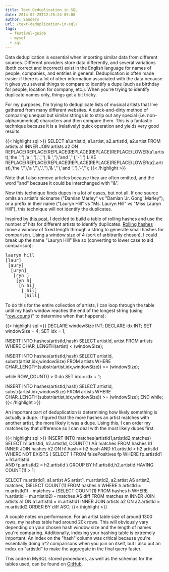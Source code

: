 ```yaml
---
title: Text Deduplication in SQL
date: 2014-02-25T12:25:24-05:00
author: Sanders
url: /text-deduplication-in-sql/
tags:
  - festival-guide
  - mysql
  - sql
---
```

Data deduplication is essential when importing similar data from different sources. Different providers store data differently, and several variations (both correct and incorrect) exist in the English language for names of people, companies, and entities in general. Deduplication is often made easier if there is a lot of other information associated with the data because it gives you several things to compare to identify a dupe (such as birthday for people, location for company, etc.). When you're trying to identify duplicate names only, things get a bit tricky.

For my purposes, I'm trying to deduplicate lists of musical artists that I've gathered from many different websites. A quick-and-dirty method of comparing unequal but similar strings is to strip out any special (i.e. non-alphanumerical) characters and then compare them. This is a fantastic technique because it is a (relatively) quick operation and yields very good results.

{{< highlight sql >}}
SELECT
  a1.artistId,
  a1.artist,
  a2.artistId,
  a2.artist
FROM artists a1
  INNER JOIN artists a2
  ON REPLACE(REPLACE(REPLACE(REPLACE(REPLACE(REPLACE(LOWER(a1.artist),'the ',''),'a ',''),'.',''),'& ',''),'and ',''),'-','') LIKE
    REPLACE(REPLACE(REPLACE(REPLACE(REPLACE(REPLACE(LOWER(a2.artist),'the ',''),'a ',''),'.',''),'& ',''),'and ',''),'-','');
{{< /highlight >}}

Note that I also remove articles because they are often omitted, and the word "and" because it could be interchanged with "&".

Now this technique finds dupes in a lot of cases, but not all. If one source omits an artist's nickname ("Damian Marley" vs "Damian 'Jr. Gong' Marley"), or a prefix in their name ("Lauryn Hill" vs "Ms. Lauryn Hill" vs "Miss Lauryn Hill"), this technique will not identify the duplicates.

Inspired by <a href="http://programmers.stackexchange.com/questions/107735/how-do-i-go-about-data-deduplication-at-scale" target="_blank">this post</a>, I decided to build a table of rolling hashes and use the number of hits for different artists to identify duplicates. <a href="http://en.wikipedia.org/wiki/Rolling_hash" target="_blank">Rolling hashes</a> move a window of fixed length through a string to generate small hashes for comparison. Using a window size of 4 (sort of arbitrarily chosen), I could break up the name "Lauryn Hill" like so (converting to lower case to aid comparison):

<div class="highlight">
<pre>lauryn hill
[laur]
 [aury]
  [uryn]
   [ryn ]
    [yn h]
     [n hi]
      [ hil]
       [hill]</pre>
</div>

To do this for the entire collection of artists, I can loop through the table until my hash window reaches the end of the longest string (using "<a href="https://dev.mysql.com/doc/refman/5.0/en/information-functions.html#function_row-count" target="_blank">row_count()</a>" to determine when that happens):

{{< highlight sql >}}
DECLARE windowSize INT;
DECLARE idx INT;
SET windowSize = 4;
SET idx = 1;

INSERT INTO hashes(artistId,hash)
SELECT
  artistId,
  artist
FROM artists
WHERE CHAR_LENGTH(artist) < (windowSize);

INSERT INTO hashes(artistId,hash)
SELECT
  artistId,
  substr(artist,idx,windowSize)
FROM artists
WHERE CHAR_LENGTH(substr(artist,idx,windowSize)) >= (windowSize);

while ROW_COUNT() > 0 do
  SET idx = idx + 1;

  INSERT INTO hashes(artistId,hash)
  SELECT
    artistId,
    substr(artist,idx,windowSize)
  FROM artists
  WHERE CHAR_LENGTH(substr(artist,idx,windowSize)) >= (windowSize);
END while;
{{< /highlight >}}

An important part of deduplication is determining how likely something is actually a dupe. I figured that the more hashes an artist matches with another artist, the more likely it was a dupe. Using this, I can order my matches by that difference so I can deal with the most likely dupes first.

{{< highlight sql >}}
INSERT INTO matches(artistId1,artistId2,matches)
SELECT
  h1.artistId,
  h2.artistId,
  COUNT(1) AS matches
FROM hashes h1
  INNER JOIN hashes h2
    ON h1.hash = h2.hash
    AND h1.artistId < h2.artistId
WHERE NOT EXISTS (
  SELECT 1 FROM falsePositives fp
  WHERE fp.artistId1 = h1.artistId  
  AND fp.artistId2 = h2.artistId
)
GROUP BY h1.artistId,h2.artistId HAVING COUNT(1) > 1;

SELECT
  m.artistId1,
  a1.artist AS artist1,
  m.artistId2,
  a2.artist AS artist2,
  matches,
  (SELECT COUNT(1) FROM hashes h WHERE h.artistId = m.artistId1) - matches +
  (SELECT COUNT(1) FROM hashes h WHERE h.artistId = m.artistId2) - matches AS diff
FROM matches m
  INNER JOIN artists a1
    ON a1.artistId = m.artistId1
  INNER JOIN artists a2
    ON a2.artistId = m.artistId2
ORDER BY diff ASC;
{{< /highlight >}}

A couple notes on performance. For an artist table size of around 1300 rows, my hashes table had around 20k rows. This will obviously vary depending on your chosen hash window size and the length of names you're comparing. Additionally, indexing your hashing table is extremely important. An index on the "hash" column was critical because you're essentially doing n^2 comparisons when you join on itself, but I also put an index on "artistId" to make the aggregate in the final query faster.

This code in MySQL stored procedures, as well as the schemas for the tables used, can be found on <a href="https://github.com/sedenardi/festival-guide/tree/master/db_models" target="_blank">GitHub</a>.
